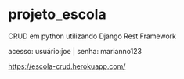 # projeto_escola

CRUD em python utilizando Django Rest Framework

acesso:
  usuário:joe |
  senha: marianno123

https://escola-crud.herokuapp.com/
